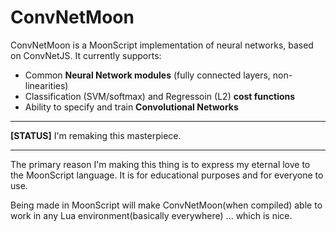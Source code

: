 # ConvNetMoon

ConvNetMoon is a MoonScript implementation of neural networks, based on ConvNetJS. It currently supports:

- Common **Neural Network modules** (fully connected layers, non-linearities)
- Classification (SVM/softmax) and Regressoin (L2) **cost functions**
- Ability to specify and train **Convolutional Networks**

---

**[STATUS]** I'm remaking this masterpiece.

---

The primary reason I'm making this thing is to express my eternal love to the MoonScript language. It is for educational purposes and for everyone to use.

Being made in MoonScript will make ConvNetMoon(when compiled) able to work in any Lua environment(basically everywhere) ... which is nice.
